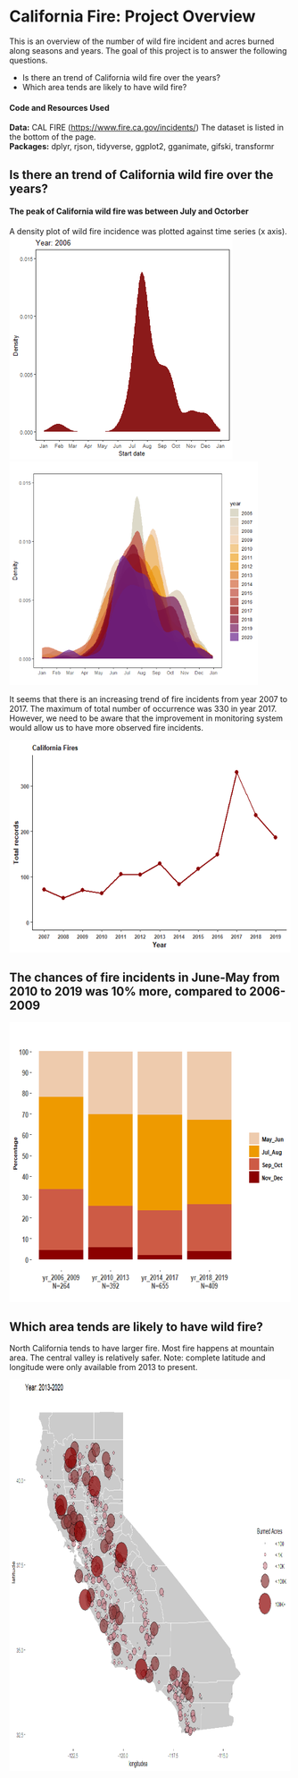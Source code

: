 # California Fire: Project Overview 
This is an overview of the number of wild fire incident and acres burned along seasons and years. The goal of this project is to answer the following questions.
* Is there an trend of California wild fire over the years?
* Which area tends are likely to have wild fire?


#### Code and Resources Used 
**Data:** CAL FIRE (https://www.fire.ca.gov/incidents/)  The dataset is listed in the bottom of the page.  
**Packages:** dplyr, rjson, tidyverse, ggplot2, gganimate, gifski, transformr


## Is there an trend of California wild fire over the years?

#### The peak of California wild fire was between July and Octorber
A density plot of wild fire incidence was plotted against time series (x axis).
<img src="image/FireSta_output.gif" height="400">
<img src="image/Density_over_years.png" height="400">

It seems that there is an increasing trend of fire incidents from year 2007 to 2017. The maximum of total number of occurrence was 330 in year 2017. However, we need to be aware that the improvement in monitoring system would allow us to have more observed fire incidents.

<img src="image/total_fire.png" height="380"> 

## The chances of fire incidents in June-May from 2010 to 2019 was 10% more, compared to 2006-2009 
<img src="image/stackedbarplot.png"  height="500">


## Which area tends are likely to have wild fire?
North California tends to have larger fire. Most fire happens  at mountain area. The central valley is relatively safer. Note: complete latitude and longitude were only available from 2013 to present. 

<img src="image/FireMap.png"  height="700">
